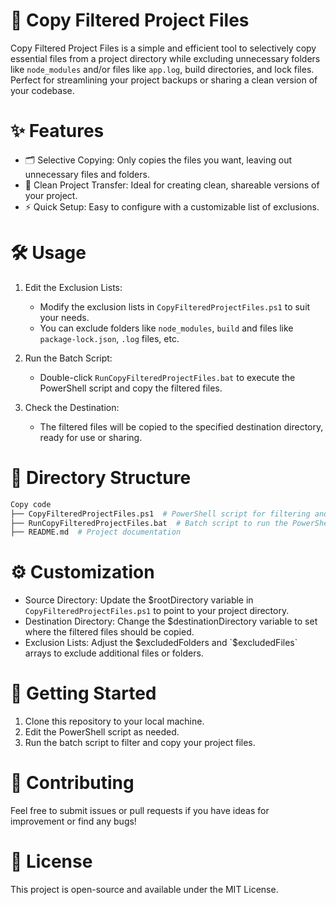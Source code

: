 # 📂 Copy Filtered Project Files

Copy Filtered Project Files is a simple and efficient tool to selectively copy essential files from a project directory while excluding unnecessary folders like `node_modules` and/or files like `app.log`, build directories, and lock files. Perfect for streamlining your project backups or sharing a clean version of your codebase.

# ✨ Features

- 🗂️ Selective Copying: Only copies the files you want, leaving out unnecessary files and folders.
- 🧹 Clean Project Transfer: Ideal for creating clean, shareable versions of your project.
- ⚡ Quick Setup: Easy to configure with a customizable list of exclusions.

# 🛠️ Usage

1. Edit the Exclusion Lists:

   - Modify the exclusion lists in `CopyFilteredProjectFiles.ps1` to suit your needs.
   - You can exclude folders like `node_modules`, `build` and files like `package-lock.json`, `.log` files, etc.

2. Run the Batch Script:

   - Double-click `RunCopyFilteredProjectFiles.bat` to execute the PowerShell script and copy the filtered files.

3. Check the Destination:
   - The filtered files will be copied to the specified destination directory, ready for use or sharing.

# 📁 Directory Structure

```bash
Copy code
├── CopyFilteredProjectFiles.ps1  # PowerShell script for filtering and copying files
├── RunCopyFilteredProjectFiles.bat  # Batch script to run the PowerShell script
├── README.md  # Project documentation
```

# ⚙️ Customization

- Source Directory: Update the $rootDirectory variable in `CopyFilteredProjectFiles.ps1` to point to your project directory.
- Destination Directory: Change the $destinationDirectory variable to set where the filtered files should be copied.
- Exclusion Lists: Adjust the $excludedFolders and `$excludedFiles` arrays to exclude additional files or folders.

# 🚀 Getting Started

1. Clone this repository to your local machine.
2. Edit the PowerShell script as needed.
3. Run the batch script to filter and copy your project files.

# 🤝 Contributing

Feel free to submit issues or pull requests if you have ideas for improvement or find any bugs!

# 📝 License

This project is open-source and available under the MIT License.
